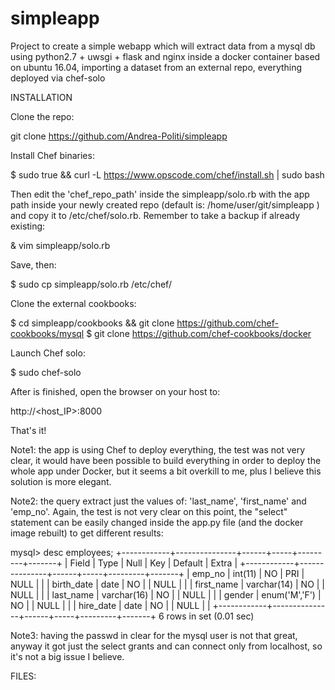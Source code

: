 # simpleapp
Project to create a simple webapp which will extract data from a mysql db using python2.7 + uwsgi + flask and nginx inside a docker container based on ubuntu 16.04, importing a dataset from an external repo, everything deployed via chef-solo

INSTALLATION

Clone the repo:

git clone https://github.com/Andrea-Politi/simpleapp

Install Chef binaries:

$ sudo true && curl -L https://www.opscode.com/chef/install.sh | sudo bash

Then edit the 'chef_repo_path' inside the simpleapp/solo.rb with the app path inside your newly created repo (default is: /home/user/git/simpleapp ) and copy it to /etc/chef/solo.rb. Remember to take a backup if already existing:

& vim simpleapp/solo.rb

Save, then:

$ sudo cp simpleapp/solo.rb /etc/chef/

Clone the external cookbooks:

$ cd simpleapp/cookbooks && git clone https://github.com/chef-cookbooks/mysql
$ git clone https://github.com/chef-cookbooks/docker

Launch Chef solo:

$ sudo chef-solo

After is finished, open the browser on your host to:

http://<host_IP>:8000

That's it!

Note1: the app is using Chef to deploy everything, the test was not very clear, it would have been possible to build everything in order to deploy the whole app under Docker, but it seems a bit overkill to me, plus I believe this solution is more elegant.

Note2: the query extract just the values of: 'last_name', 'first_name' and 'emp_no'. Again, the test is not very clear on this point, the "select" statement can be easily changed inside the app.py file (and the docker image rebuilt) to get different results:

mysql> desc employees;
+------------+---------------+------+-----+---------+-------+
| Field      | Type          | Null | Key | Default | Extra |
+------------+---------------+------+-----+---------+-------+
| emp_no     | int(11)       | NO   | PRI | NULL    |       |
| birth_date | date          | NO   |     | NULL    |       |
| first_name | varchar(14)   | NO   |     | NULL    |       |
| last_name  | varchar(16)   | NO   |     | NULL    |       |
| gender     | enum('M','F') | NO   |     | NULL    |       |
| hire_date  | date          | NO   |     | NULL    |       |
+------------+---------------+------+-----+---------+-------+
6 rows in set (0.01 sec)

Note3: having the passwd in clear for the mysql user is not that great, anyway it got just the select grants and can connect only from localhost, so it's not a big issue I believe.


FILES:
